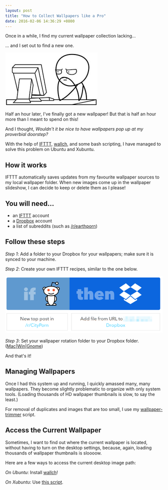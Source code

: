 ```yaml
---
layout: post
title: "How to Collect Wallpapers like a Pro"
date: 2016-02-06 14:36:29 +0800
---
```


Once in a while, I find my current wallpaper collection lacking...

<!--more-->

... and I set out to find a new one.

<img src="/images/201512browsing.jpg">

Half an hour later, I've finally got a new wallpaper! But that is half an hour more than I meant to spend on this!

And I thought, *Wouldn't it be nice to have wallpapers pop up at my proverbial doorstep?*

With the help of [IFTTT](http://ifttt.com), [wallch](http://melloristudio.com/wallch/), and some bash scripting, I have managed to solve this problem on Ubuntu and Xubuntu.

## How it works

IFTTT automatically saves updates from my favourite wallpaper sources to my local wallpaper folder. When new images come up in the wallpaper slideshow, I can decide to keep or delete them as I please! 

## You will need...

- an [IFTTT](http://ifttt.com) account
- a [Dropbox](http://dropbox.com) account
- a list of subreddits (such as [/r/earthporn](https://www.reddit.com/r/EarthPorn/))

## Follow these steps

*Step 1*: Add a folder to your Dropbox for your wallpapers; make sure it is synced to your machine.

*Step 2*: Create your own IFTTT recipes, similar to the one below.

<img src="/images/201512ifttt.png">

*Step 3*: Set your wallpaper rotation folder to your Dropbox folder. ([Mac](http://www.switchingtomac.com/tutorials/how-to-rotate-wallpapers-in-osx/)|[Win](http://windows.microsoft.com/en-us/windows7/create-a-desktop-background-slide-show)|[Gnome](http://melloristudio.com/wallch/))

And that's it!

## Managing Wallpapers

Once I had this system up and running, I quickly amassed many, many wallpapers. They become slightly problematic to organize with only system tools. (Loading thousands of HD wallpaper thumbnails is slow, to say the least.)

For removal of duplicates and images that are too small, I use my [wallpaper-trimmer](https://github.com/gracesusanchen/wallpaper-trimmer) script.

## Access the Current Wallpaper

Sometimes, I want to find out where the current wallpaper is located, without having to turn on the desktop settings, because, again, loading thousands of wallpaper thumbnails is sloooow.

Here are a few ways to access the current desktop image path:

*On Ubuntu*: Install [wallch](http://melloristudio.com/wallch/)!

*On Xubuntu*: Use [this script](https://github.com/gracesusanchen/current-xfce-desktop/).